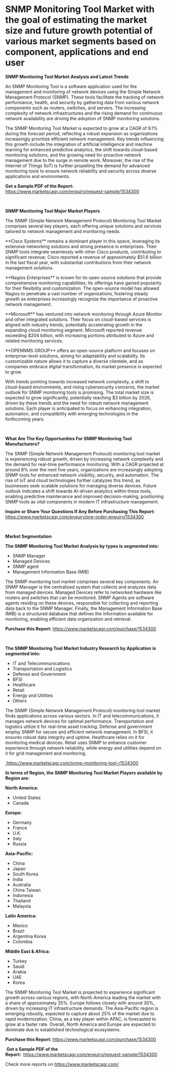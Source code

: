 <p><h1>SNMP Monitoring Tool Market with the goal of estimating the market size and future growth potential of various market segments based on component, applications and end user</h1></p><p><strong>SNMP Monitoring Tool Market Analysis and Latest Trends</strong></p>
<p><p>An SNMP Monitoring Tool is a software application used for the management and monitoring of network devices using the Simple Network Management Protocol (SNMP). These tools facilitate the tracking of network performance, health, and security by gathering data from various network components such as routers, switches, and servers. The increasing complexity of network infrastructures and the rising demand for continuous network availability are driving the adoption of SNMP monitoring solutions. </p><p>The SNMP Monitoring Tool Market is expected to grow at a CAGR of 9.1% during the forecast period, reflecting a robust expansion as organizations increasingly prioritize efficient network management. Key trends influencing this growth include the integration of artificial intelligence and machine learning for enhanced predictive analytics, the shift towards cloud-based monitoring solutions, and the growing need for proactive network management due to the surge in remote work. Moreover, the rise of the Internet of Things (IoT) is further propelling the demand for advanced monitoring tools to ensure network reliability and security across diverse applications and environments.</p></p>
<p><strong>Get a Sample PDF of the Report:&nbsp;</strong> <a href="https://www.marketscagr.com/enquiry/request-sample/1534300?utm_campaign=3534&utm_medium=2&utm_source=Github&utm_content=ia&utm_term=08042025&utm_id=snmp-monitoring-tool">https://www.marketscagr.com/enquiry/request-sample/1534300</a></p>
<p>&nbsp;</p>
<p><strong>SNMP Monitoring Tool Major Market Players</strong></p>
<p><p>The SNMP (Simple Network Management Protocol) Monitoring Tool Market comprises several key players, each offering unique solutions and services tailored to network management and monitoring needs. </p><p>**Cisco Systems** remains a dominant player in this space, leveraging its extensive networking solutions and strong presence in enterprises. Their SNMP tools integrate seamlessly with other Cisco products, contributing to significant revenue; Cisco reported a revenue of approximately $51.6 billion in the last fiscal year, with substantial contributions from their network management solutions.</p><p>**Nagios Enterprises** is known for its open-source solutions that provide comprehensive monitoring capabilities. Its offerings have gained popularity for their flexibility and customization. The open-source model has allowed Nagios to penetrate a vast number of organizations, fostering steady growth as enterprises increasingly recognize the importance of proactive network management.</p><p>**Microsoft** has ventured into network monitoring through Azure Monitor and other integrated solutions. Their focus on cloud-based services is aligned with industry trends, potentially accelerating growth in the expanding cloud monitoring segment. Microsoft reported revenue exceeding $204 billion, with increasing portions attributed to Azure and related monitoring services.</p><p>**OPENNMS GROUP** offers an open-source platform and focuses on enterprise-level solutions, aiming for adaptability and scalability. Its customizable nature allows it to capture a diverse clientele, and as companies embrace digital transformation, its market presence is expected to grow.</p><p>With trends pointing towards increased network complexity, a shift to cloud-based environments, and rising cybersecurity concerns, the market outlook for SNMP monitoring tools is promising. The total market size is expected to grow significantly, potentially reaching $3 billion by 2026, driven by these trends and the need for robust network management solutions. Each player is anticipated to focus on enhancing integration, automation, and compatibility with emerging technologies in the forthcoming years.</p></p>
<p>&nbsp;</p>
<p><strong>What Are The Key Opportunities For SNMP Monitoring Tool Manufacturers?</strong></p>
<p><p>The SNMP (Simple Network Management Protocol) monitoring tool market is experiencing robust growth, driven by increasing network complexity and the demand for real-time performance monitoring. With a CAGR projected at around 8% over the next five years, organizations are increasingly adopting SNMP tools for enhanced network visibility, security, and automation. The rise of IoT and cloud technologies further catalyzes this trend, as businesses seek scalable solutions for managing diverse devices. Future outlook indicates a shift towards AI-driven analytics within these tools, enabling predictive maintenance and improved decision-making, positioning SNMP tools as vital components in modern IT infrastructure management.</p></p>
<p><strong>Inquire or Share Your Questions If Any Before Purchasing This Report:</strong> <a href="https://www.marketscagr.com/enquiry/pre-order-enquiry/1534300?utm_campaign=3534&utm_medium=2&utm_source=Github&utm_content=ia&utm_term=08042025&utm_id=snmp-monitoring-tool">https://www.marketscagr.com/enquiry/pre-order-enquiry/1534300</a></p>
<p>&nbsp;</p>
<p><strong>Market Segmentation</strong></p>
<p><strong>The SNMP Monitoring Tool Market Analysis by types is segmented into:</strong></p>
<p><ul><li>SNMP Manager</li><li>Managed Devices</li><li>SNMP agent</li><li>Management Information Base (MIB)</li></ul></p>
<p><p>The SNMP monitoring tool market comprises several key components. An SNMP Manager is the centralized system that collects and analyzes data from managed devices. Managed Devices refer to networked hardware like routers and switches that can be monitored. SNMP Agents are software agents residing on these devices, responsible for collecting and reporting data back to the SNMP Manager. Finally, the Management Information Base (MIB) is a structured database that defines the information available for monitoring, enabling efficient data organization and retrieval.</p></p>
<p><strong>Purchase this Report:&nbsp;</strong><a href="https://www.marketscagr.com/purchase/1534300?utm_campaign=3534&utm_medium=2&utm_source=Github&utm_content=ia&utm_term=08042025&utm_id=snmp-monitoring-tool">https://www.marketscagr.com/purchase/1534300</a></p>
<p>&nbsp;</p>
<p><strong>The SNMP Monitoring Tool Market Industry Research by Application is segmented into:</strong></p>
<p><ul><li>IT and Telecommunications</li><li>Transportation and Logistics</li><li>Defense and Government</li><li>BFSI</li><li>Healthcare</li><li>Retail</li><li>Energy and Utilities</li><li>Others</li></ul></p>
<p><p>The SNMP (Simple Network Management Protocol) monitoring tool market finds applications across various sectors. In IT and telecommunications, it manages network devices for optimal performance. Transportation and logistics utilize it for real-time asset tracking. Defense and government employ SNMP for secure and efficient network management. In BFSI, it ensures robust data integrity and uptime. Healthcare relies on it for monitoring medical devices. Retail uses SNMP to enhance customer experience through network reliability, while energy and utilities depend on it for grid management and monitoring.</p></p>
<p><a href="https://www.marketscagr.com/snmp-monitoring-tool-r1534300?utm_campaign=3534&utm_medium=2&utm_source=Github&utm_content=ia&utm_term=08042025&utm_id=snmp-monitoring-tool">&nbsp;https://www.marketscagr.com/snmp-monitoring-tool-r1534300</a></p>
<p><strong>In terms of Region, the SNMP Monitoring Tool Market Players available by Region are:</strong></p>
<p>
    <p> <strong> North America: </strong>
        <ul>
            <li>United States</li>
            <li>Canada</li>
        </ul>
        </p> 
    <p> <strong> Europe: </strong>
        <ul>
            <li>Germany</li>
            <li>France</li>
            <li>U.K.</li>
            <li>Italy</li>
            <li>Russia</li>
        </ul>
        </p> 
    <p> <strong> Asia-Pacific: </strong>
        <ul>
            <li>China</li>
            <li>Japan</li>
            <li>South Korea</li>
            <li>India</li>
            <li>Australia</li>
            <li>China Taiwan</li>
            <li>Indonesia</li>
            <li>Thailand</li>
            <li>Malaysia</li>
        </ul>
        </p> 
    <p> <strong> Latin America: </strong>
        <ul>
            <li>Mexico</li>
            <li>Brazil</li>
            <li>Argentina Korea</li>
            <li>Colombia</li>
        </ul>
        </p> 
    <p> <strong> Middle East & Africa: </strong>
        <ul>
            <li>Turkey</li>
            <li>Saudi</li>
            <li>Arabia</li>
            <li>UAE</li>
            <li>Korea</li>
        </ul>
    </p>
    </p>
<p><p>The SNMP Monitoring Tool Market is projected to experience significant growth across various regions, with North America leading the market with a share of approximately 35%. Europe follows closely with around 30%, driven by increasing IT infrastructure demands. The Asia-Pacific region is emerging robustly, expected to capture about 25% of the market due to rapid modernization. China, as a key player within APAC, is forecasted to grow at a faster rate. Overall, North America and Europe are expected to dominate due to established technological ecosystems.</p></p>
<p><strong>Purchase this Report: </strong><a href="https://www.marketscagr.com/purchase/1534300?utm_campaign=3534&utm_medium=2&utm_source=Github&utm_content=ia&utm_term=08042025&utm_id=snmp-monitoring-tool">https://www.marketscagr.com/purchase/1534300</a></p>
<p>&nbsp;<strong>Get a Sample PDF of the Report:&nbsp;&nbsp;</strong><a href="https://www.marketscagr.com/enquiry/request-sample/1534300?utm_campaign=3534&utm_medium=2&utm_source=Github&utm_content=ia&utm_term=08042025&utm_id=snmp-monitoring-tool">https://www.marketscagr.com/enquiry/request-sample/1534300</a></p>
<p><strong></strong></p>
<p>Check more reports on <a href="https://www.marketscagr.com/?utm_campaign=3534&utm_medium=2&utm_source=Github&utm_content=ia&utm_term=08042025&utm_id=snmp-monitoring-tool">https://www.marketscagr.com/</a></p>